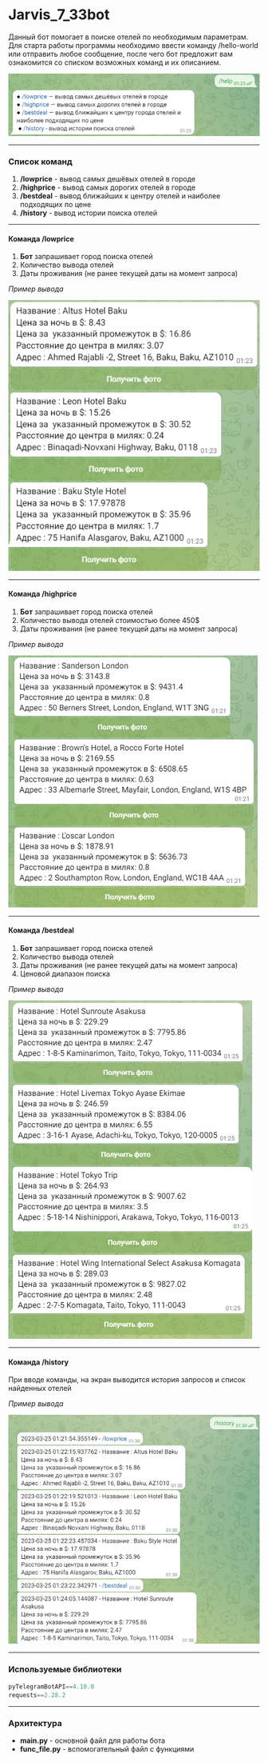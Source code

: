 # Jarvis_7_33bot

Данный бот помогает в поиске отелей по необходимым параметрам.
Для старта работы программы необходимо ввести команду /hello-world или отправить любое сообщение,
после чего бот предложит вам ознакомится со списком возможных команд и их описанием.

![](pictures/help.png)

___

### Список команд

1. __/lowprice__ - вывод самых дешёвых отелей в городе
2. __/highprice__ - вывод самых дорогих отелей в городе
3. __/bestdeal__ - вывод ближайших к центру отелей и наиболее подходящих по цене
4. __/history__ - вывод истории поиска отелей

___

#### Команда /lowprice

1. __Бот__ запрашивает город поиска отелей
2. Количество вывода отелей
3. Даты проживания (не ранее текущей даты на момент запроса)


_Пример вывода_

![](pictures/lowprice.png)


___

#### Команда /highprice

1. __Бот__ запрашивает город поиска отелей
2. Количество вывода отелей стоимостью более 450$
3. Даты проживания (не ранее текущей даты на момент запроса)


_Пример вывода_

![](pictures/highprice.png)

___

#### Команда /bestdeal

1. __Бот__ запрашивает город поиска отелей
2. Количество вывода отелей
3. Даты проживания (не ранее текущей даты на момент запроса)
4. Ценовой диапазон поиска 


_Пример вывода_

![](pictures/bestdeal.png)

___

#### Команда /history

При вводе команды, на экран выводится история запросов и список найденных отелей

_Пример вывода_

![](pictures/history.png)

___

### Используемые библиотеки
``` python
pyTelegramBotAPI==4.10.0
requests==2.28.2
```

___
### Архитектура
* __main.py__ - основной файл для работы бота
* __func_file.py__ - вспомогательный файл с функциями


